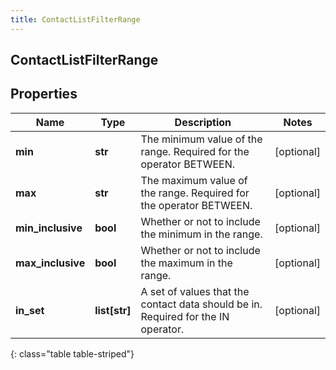 ```yaml
---
title: ContactListFilterRange
---
```

## ContactListFilterRange

## Properties

|Name | Type | Description | Notes|
|------------ | ------------- | ------------- | -------------|
| **min** | **str** | The minimum value of the range. Required for the operator BETWEEN. | [optional] |
| **max** | **str** | The maximum value of the range. Required for the operator BETWEEN. | [optional] |
| **min_inclusive** | **bool** | Whether or not to include the minimum in the range. | [optional] |
| **max_inclusive** | **bool** | Whether or not to include the maximum in the range. | [optional] |
| **in_set** | **list[str]** | A set of values that the contact data should be in. Required for the IN operator. | [optional] |
{: class="table table-striped"}


